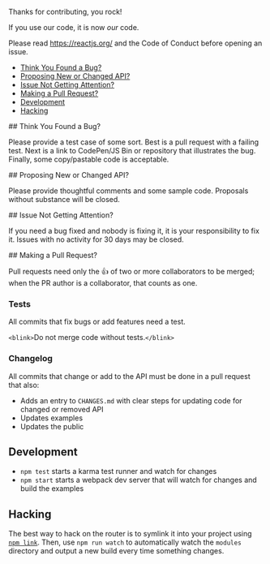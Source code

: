 Thanks for contributing, you rock!

If you use our code, it is now *our* code.

Please read https://reactjs.org/ and the Code of Conduct before opening an issue.

- [Think You Found a Bug?](#bug)
- [Proposing New or Changed API?](#api)
- [Issue Not Getting Attention?](#attention)
- [Making a Pull Request?](#pr)
- [Development](#development)
- [Hacking](#hacking)

<a name="bug"/>
## Think You Found a Bug?

Please provide a test case of some sort. Best is a pull request with a failing test. Next is a link to CodePen/JS Bin or repository that illustrates the bug. Finally, some copy/pastable code is acceptable.

<a name="api"/>
## Proposing New or Changed API?

Please provide thoughtful comments and some sample code. Proposals without substance will be closed.

<a name="attention"/>
## Issue Not Getting Attention?

If you need a bug fixed and nobody is fixing it, it is your responsibility to fix it. Issues with no activity for 30 days may be closed.

<a name="pr"/>
## Making a Pull Request?

Pull requests need only the :+1: of two or more collaborators to be merged; when the PR author is a collaborator, that counts as one.

### Tests

All commits that fix bugs or add features need a test.

`<blink>`Do not merge code without tests.`</blink>`

### Changelog

All commits that change or add to the API must be done in a pull request that also:

- Adds an entry to `CHANGES.md` with clear steps for updating code for changed or removed API
- Updates examples
- Updates the public

## Development

- `npm test` starts a karma test runner and watch for changes
- `npm start` starts a webpack dev server that will watch for changes and build the examples

## Hacking

The best way to hack on the router is to symlink it into your project using [`npm link`](https://public.npmjs.com/cli/link). Then, use `npm run watch` to automatically watch the `modules` directory and output a new build every time something changes.
